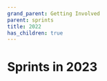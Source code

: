 ```yaml
---
grand_parent: Getting Involved
parent: sprints
title: 2022
has_children: true
---
```


# Sprints in 2023

